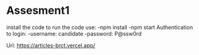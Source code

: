 # Assesment1
install the code
to run the code use:
-npm install
-npm start
Authentication to login:
-username: candidate
-password: P@ssw0rd


Url: https://articles-brct.vercel.app/
